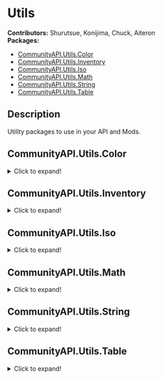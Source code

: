 # Utils
**Contributors:** Shurutsue, Konijima, Chuck, Aiteron  
**Packages:**  
- [CommunityAPI.Utils.Color](#communityapiutilscolor)  
- [CommunityAPI.Utils.Inventory](#communityapiutilsinventory)  
- [CommunityAPI.Utils.Iso](#communityapiutilsiso)  
- [CommunityAPI.Utils.Math](#communityapiutilsmath)  
- [CommunityAPI.Utils.String](#communityapiutilsstring)  
- [CommunityAPI.Utils.Table](#communityapiutilstable)  

## Description

Utility packages to use in your API and Mods.

## CommunityAPI.Utils.Color
<details>
<summary>Click to expand!</summary>



</details>

## CommunityAPI.Utils.Inventory
<details>
<summary>Click to expand!</summary>

### FindAllItemInInventoryByTag(container, tag)
Retrieve all items in a container from a tag

| Param     | Type                                                                                                   | Description                     |
|-----------|--------------------------------------------------------------------------------------------------------|---------------------------------|
| container | [ItemContainer](https://quarantin.github.io/zomboid-javadoc/41.56/zombie/inventory/ItemContainer.html) | The item container to search in |
| tag       | string                                                                                                 | The tag to search for           |

**return:** [ArrayList](https://docs.oracle.com/javase/8/docs/api/java/util/ArrayList.html)<[InventoryItem](https://quarantin.github.io/zomboid-javadoc/41.56/zombie/inventory/InventoryItem.html)>

</details>



## CommunityAPI.Utils.Iso
<details>
<summary>Click to expand!</summary>

### RecursiveGetSquare(object)
Safely get the square of an IsoObject recursively

| Param  | Type                                                                                                                                                                                         | Description                       |
|--------|----------------------------------------------------------------------------------------------------------------------------------------------------------------------------------------------|-----------------------------------|
| object | [IsoObject](https://quarantin.github.io/zomboid-javadoc/41.56/zombie/iso/IsoObject.html) \| [IsoGridSquare](https://quarantin.github.io/zomboid-javadoc/41.56/zombie/iso/IsoGridSquare.html) | The object to get the square from |

**return:** [IsoGridSquare](https://quarantin.github.io/zomboid-javadoc/41.56/zombie/iso/IsoGridSquare.html)

---

### GetIsoRange(center, range, fractalOffset)
| Param | Type | Description |
|-------|------|-------------|
|       |      |             |
|       |      |             |
|       |      |             |

**return:** nil

---

### GetIsoGameCharactersInFractalRange(center, range, fractalRange, lookForType, addedBooleanFunctions)
| Param | Type | Description |
|-------|------|-------------|
|       |      |             |
|       |      |             |
|       |      |             |

**return:** nil

---

### GetIsoGameCharactersInRange(center, range, lookForType, addedBooleanFunctions)
| Param | Type | Description |
|-------|------|-------------|
|       |      |             |
|       |      |             |
|       |      |             |

**return:** nil

</details>



## CommunityAPI.Utils.Math
<details>
<summary>Click to expand!</summary>

### GetDistance(x1, y1, x2, y2)
| Param | Type | Description |
|-------|------|-------------|
|       |      |             |
|       |      |             |
|       |      |             |

**return:** nil

</details>



## CommunityAPI.Utils.String
<details>
<summary>Click to expand!</summary>

### SquareToId(square)
| Param | Type | Description |
|-------|------|-------------|
|       |      |             |
|       |      |             |
|       |      |             |

**return:** nil

---

### PositionToId(x, y ,z)
| Param | Type | Description |
|-------|------|-------------|
|       |      |             |
|       |      |             |
|       |      |             |

**return:** nil

---

### SplitString(str, delimiter)
| Param | Type | Description |
|-------|------|-------------|
|       |      |             |
|       |      |             |
|       |      |             |

**return:** nil

</details>



## CommunityAPI.Utils.Table
<details>
<summary>Click to expand!</summary>

### CountTableEntries(targetTable)
| Param | Type | Description |
|-------|------|-------------|
|       |      |             |
|       |      |             |
|       |      |             |

**return:** nil

---

### GetTableKeys(targetTable)
| Param | Type | Description |
|-------|------|-------------|
|       |      |             |
|       |      |             |
|       |      |             |

**return:** nil

---

### TableContains(table, value)
| Param | Type | Description |
|-------|------|-------------|
|       |      |             |
|       |      |             |
|       |      |             |

**return:** nil

---

### GetBaseClass(object, level)
| Param | Type | Description |
|-------|------|-------------|
|       |      |             |
|       |      |             |
|       |      |             |

**return:** nil

---

### GetAllBaseClasses(object, excludeCurrent)
| Param | Type | Description |
|-------|------|-------------|
|       |      |             |
|       |      |             |
|       |      |             |

**return:** nil

---

### IsClassChildOf(object, class)
| Param | Type | Description |
|-------|------|-------------|
|       |      |             |
|       |      |             |
|       |      |             |

**return:** nil

</details>
